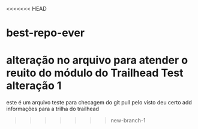 <<<<<<< HEAD
# best-repo-ever
alteração no arquivo para atender o  reuito do módulo do Trailhead
Test alteração 1
=======
este é um arquivo teste para checagem do git pull
pelo visto deu certo
add informações para a trilha do trailhead
>>>>>>> new-branch-1

